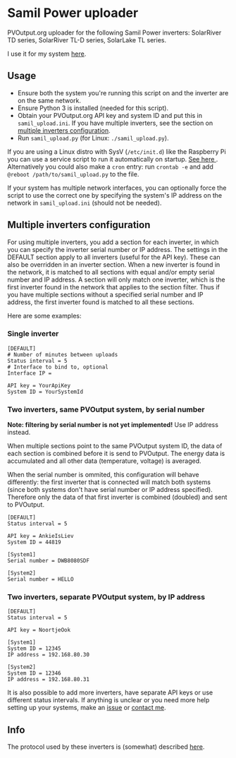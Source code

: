 # Samil Power uploader

PVOutput.org uploader for the following Samil Power inverters: SolarRiver TD
series, SolarRiver TL-D series, SolarLake TL series.

I use it for my system [here](http://pvoutput.org/intraday.jsp?sid=44819).

## Usage

* Ensure both the system you're running this script on and the inverter are on
the same network.
* Ensure Python 3 is installed (needed for this script).
* Obtain your PVOutput.org API key and system ID and put this in
`samil_upload.ini`. If you have multiple inverters, see the section on [multiple
inverters configuration](#multiple-inverters-configuration).
* Run `samil_upload.py` (for Linux: `./samil_upload.py`).

If you are using a Linux distro with SysV (`/etc/init.d`) like the Raspberry Pi
you can use a service script to run it automatically on startup. [See here
](https://github.com/mhvis/solar/tree/master/sysv). Alternatively you could also
make a `cron` entry: run `crontab -e` and add `@reboot /path/to/samil_upload.py`
to the file.

If your system has multiple network interfaces, you can optionally force the
script to use the correct one by specifying the system's IP address on the
network in `samil_upload.ini` (should not be needed).

## Multiple inverters configuration

For using multiple inverters, you add a section for each inverter, in which you
can specify the inverter serial number or IP address. The settings in the
DEFAULT section apply to all inverters (useful for the API key). These can also
be overridden in an inverter section. When a new inverter is found in the
network, it is matched to all sections with equal and/or
empty serial number and IP address. A section will only match one inverter,
which is the first inverter found in the network that applies to the section
filter. Thus if you have multiple sections without a specified serial number and
IP address, the first inverter found is matched to all these sections.

Here are some examples:

### Single inverter

```
[DEFAULT]
# Number of minutes between uploads
Status interval = 5
# Interface to bind to, optional
Interface IP =

API key = YourApiKey
System ID = YourSystemId
```

### Two inverters, same PVOutput system, by serial number

**Note: filtering by serial number is not yet implemented!** Use IP address
instead.

When multiple sections point to the same PVOutput system ID, the data of each
section is combined before it is send to PVOutput. The energy data is
accumulated and all other data (temperature, voltage) is averaged.

When the serial number is ommited, this configuration will behave differently:
the first inverter that is connected will match both systems (since both systems
don't have serial number or IP address specified). Therefore only the data of
that first inverter is combined (doubled) and sent to PVOutput.

```
[DEFAULT]
Status interval = 5

API key = AnkieIsLiev
System ID = 44819

[System1]
Serial number = DWB8080SDF

[System2]
Serial number = HELLO
```

### Two inverters, separate PVOutput system, by IP address

```
[DEFAULT]
Status interval = 5

API key = NoortjeOok

[System1]
System ID = 12345
IP address = 192.168.80.30

[System2]
System ID = 12346
IP address = 192.168.80.31
```

It is also possible to add more inverters, have separate API keys or use
different status intervals. If anything is unclear or you need more help setting
up your systems, make an [issue](https://github.com/mhvis/solar/issues) or
[contact me](mailto:mail@maartenvisscher.nl).

## Info

The protocol used by these inverters is (somewhat) described
[here](https://github.com/mhvis/solar/wiki/Communication-protocol).
